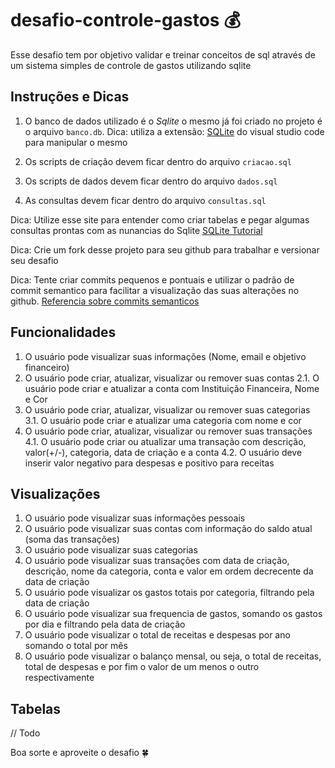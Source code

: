 # desafio-controle-gastos 💰

Esse desafio tem por objetivo validar e treinar conceitos de sql através de um sistema simples de controle de gastos utilizando sqlite

## Instruções e Dicas

1. O banco de dados utilizado é o *Sqlite* o mesmo já foi criado no projeto é o arquivo `banco.db`. Dica: utiliza a extensão: [SQLite](https://marketplace.visualstudio.com/items?itemName=alexcvzz.vscode-sqlite) do visual studio code para manipular o mesmo

2. Os scripts de criação devem ficar dentro do arquivo `criacao.sql`

3. Os scripts de dados devem ficar dentro do arquivo `dados.sql`

4. As consultas devem ficar dentro do arquivo `consultas.sql`

Dica: Utilize esse site para entender como criar tabelas e pegar algumas consultas prontas com as nunancias do Sqlite [SQLite Tutorial](https://www.sqlitetutorial.net/)

Dica: Crie um fork desse projeto para seu github para trabalhar e versionar seu desafio

Dica: Tente criar commits pequenos e pontuais e utilizar o padrão de commit semantico para facilitar a visualização das suas alterações no github. [Referencia sobre commits semanticos](https://github.com/iuricode/padroes-de-commits)

## Funcionalidades

1. O usuário pode visualizar suas informações (Nome, email e objetivo financeiro)
2. O usuário pode criar, atualizar, visualizar ou remover suas contas
2.1. O usuário pode criar e atualizar a conta com Instituição Financeira, Nome e Cor
3. O usuário pode criar, atualizar, visualizar ou remover suas categorias
3.1. O usuário pode criar e atualizar uma categoria com nome e cor
4. O usuário pode criar, atualizar, visualizar ou remover suas transações
4.1. O usuário pode criar ou atualizar uma transação com descrição, valor(+/-), categoria, data de criação e a conta
4.2. O usuário deve inserir valor negativo para despesas e positivo para receitas

## Visualizações

1. O usuário pode visualizar suas informações pessoais
2. O usuário pode visualizar suas contas com informação do saldo atual (soma das transações)
3. O usuário pode visualizar suas categorias
4. O usuário pode visualizar suas transações com data de criação, descrição, nome da categoria, conta e valor em ordem decrecente da data de criação
5. O usuário pode visualizar os gastos totais por categoria, filtrando pela data de criação
6. O usuário pode visualizar sua frequencia de gastos, somando os gastos por dia e filtrando pela data de criação
7. O usuário pode visualizar o total de receitas e despesas por ano somando o total por mês
8. O usuário pode visualizar o balanço mensal, ou seja, o total de receitas, total de despesas e por fim o valor de um menos o outro respectivamente


## Tabelas

// Todo


Boa sorte e aproveite o desafio 🍀
